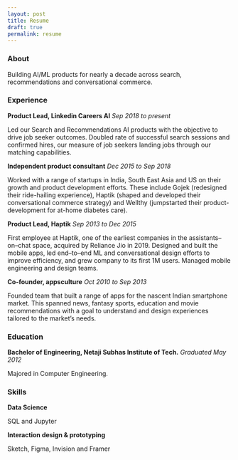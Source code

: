 ```yaml
---
layout: post
title: Resume
draft: true
permalink: resume
---
```


### About
Building AI/ML products for nearly a decade across search, recommendations and conversational commerce.

### Experience
**Product Lead, Linkedin Careers AI** _Sep 2018 to present_

Led our Search and Recommendations AI products with the objective to drive job seeker outcomes. Doubled rate of successful search sessions and confirmed hires, our measure of job seekers landing jobs through our matching capabilities.

**Independent product consultant** _Dec 2015 to Sep 2018_

Worked with a range of startups in India, South East Asia and US on their growth and product development efforts. These include Gojek (redesigned their ride-hailing experience), Haptik (shaped and developed their conversational commerce strategy) and Wellthy (jumpstarted their product-development for at-home diabetes care).
 
**Product Lead, Haptik** _Sep 2013 to Dec 2015_

First employee at Haptik, one of the earliest companies in the assistants–on–chat space, acquired by Reliance Jio in 2019. Designed and built the mobile apps, led end–to–end ML and conversational design efforts to improve efficiency, and grew company to its first 1M users. Managed mobile engineering and design teams.

**Co-founder, appsculture** _Oct 2010 to Sep 2013_

Founded team that built a range of apps for the nascent Indian smartphone market. This spanned news, fantasy sports, education and movie recommendations with a goal to understand and design experiences tailored to the market’s needs.

### Education
**Bachelor of Engineering, Netaji Subhas Institute of Tech.** _Graduated May 2012_

Majored in Computer Engineering.

### Skills
**Data Science**

SQL and Jupyter

**Interaction design & prototyping**

Sketch, Figma, Invision and Framer 
